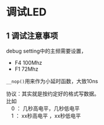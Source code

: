# 调试LED
## 1 调试注意事项
debug setting中的主频需要设置，
* F4 100Mhz
* F1 72Mhz

`__nop()`用来作为小延时函数，大致10ns

协议：其实就是按约定好的格式写数据。  
比如  
&emsp;0 ： 几秒高电平，几秒低电平  
&emsp;1 ： xx秒高电平 ，xx秒低电平